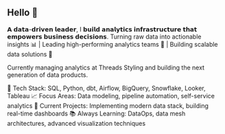 ## Hello 👋

𝗔 𝗱𝗮𝘁𝗮-𝗱𝗿𝗶𝘃𝗲𝗻 𝗹𝗲𝗮𝗱𝗲𝗿, I 𝗯𝘂𝗶𝗹𝗱 𝗮𝗻𝗮𝗹𝘆𝘁𝗶𝗰𝘀 𝗶𝗻𝗳𝗿𝗮𝘀𝘁𝗿𝘂𝗰𝘁𝘂𝗿𝗲 𝘁𝗵𝗮𝘁 𝗲𝗺𝗽𝗼𝘄𝗲𝗿𝘀 𝗯𝘂𝘀𝗶𝗻𝗲𝘀𝘀 𝗱𝗲𝗰𝗶𝘀𝗶𝗼𝗻𝘀.
Turning raw data into actionable insights 📊 | Leading high-performing analytics teams 👥 | Building scalable data solutions 🚀

Currently managing analytics at Threads Styling and building the next generation of data products.

🔧 Tech Stack: SQL, Python, dbt, Airflow, BigQuery, Snowflake, Looker, Tableau
📈 Focus Areas: Data modeling, pipeline automation, self-service analytics
🎯 Current Projects: Implementing modern data stack, building real-time dashboards
📚 Always Learning: DataOps, data mesh architectures, advanced visualization techniques


